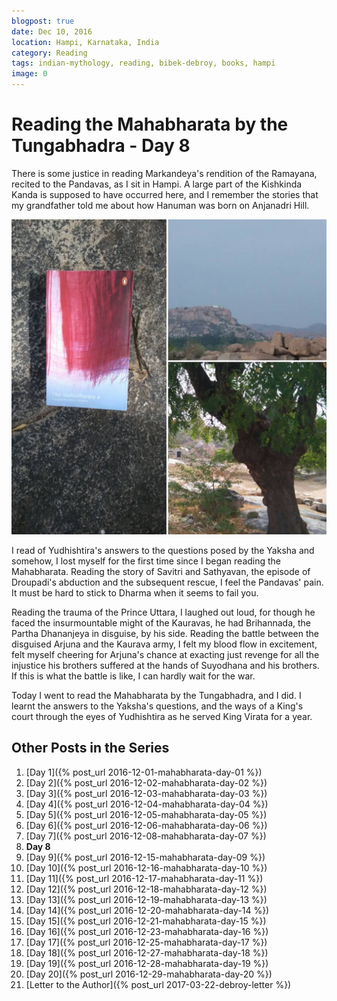 ```yaml
---
blogpost: true
date: Dec 10, 2016
location: Hampi, Karnataka, India
category: Reading
tags: indian-mythology, reading, bibek-debroy, books, hampi
image: 0
---
```


# Reading the Mahabharata by the Tungabhadra - Day 8

There is some justice in reading Markandeya's rendition of the Ramayana,
recited to the Pandavas, as I sit in Hampi. A large part of the Kishkinda Kanda
is supposed to have occurred here, and I remember the stories that my
grandfather told me about how Hanuman was born on Anjanadri Hill.

![Mahabharata Day 8](/assets/images/posts/india/mahabharata-day-08.jpg)

I read of Yudhishtira's answers to the questions posed by the Yaksha and
somehow, I lost myself for the first time since I began reading the
Mahabharata. Reading the story of Savitri and Sathyavan, the episode of
Droupadi's abduction and the subsequent rescue, I feel the Pandavas' pain. It
must be hard to stick to Dharma when it seems to fail you.

Reading the trauma of the Prince Uttara, I laughed out loud, for though he
faced the insurmountable might of the Kauravas, he had Brihannada, the Partha
Dhananjeya in disguise, by his side. Reading the battle between the disguised
Arjuna and the Kaurava army, I felt my blood flow in excitement, felt myself
cheering for Arjuna's chance at exacting just revenge for all the injustice his
brothers suffered at the hands of Suyodhana and his brothers. If this is what
the battle is like, I can hardly wait for the war.

Today I went to read the Mahabharata by the Tungabhadra, and I did. I learnt
the answers to the Yaksha's questions, and the ways of a King's court through
the eyes of Yudhishtira as he served King Virata for a year.

## Other Posts in the Series

1. [Day 1]({% post_url 2016-12-01-mahabharata-day-01 %})
1. [Day 2]({% post_url 2016-12-02-mahabharata-day-02 %})
1. [Day 3]({% post_url 2016-12-03-mahabharata-day-03 %})
1. [Day 4]({% post_url 2016-12-04-mahabharata-day-04 %})
1. [Day 5]({% post_url 2016-12-05-mahabharata-day-05 %})
1. [Day 6]({% post_url 2016-12-06-mahabharata-day-06 %})
1. [Day 7]({% post_url 2016-12-08-mahabharata-day-07 %})
1. **Day 8**
1. [Day 9]({% post_url 2016-12-15-mahabharata-day-09 %})
1. [Day 10]({% post_url 2016-12-16-mahabharata-day-10 %})
1. [Day 11]({% post_url 2016-12-17-mahabharata-day-11 %})
1. [Day 12]({% post_url 2016-12-18-mahabharata-day-12 %})
1. [Day 13]({% post_url 2016-12-19-mahabharata-day-13 %})
1. [Day 14]({% post_url 2016-12-20-mahabharata-day-14 %})
1. [Day 15]({% post_url 2016-12-21-mahabharata-day-15 %})
1. [Day 16]({% post_url 2016-12-23-mahabharata-day-16 %})
1. [Day 17]({% post_url 2016-12-25-mahabharata-day-17 %})
1. [Day 18]({% post_url 2016-12-27-mahabharata-day-18 %})
1. [Day 19]({% post_url 2016-12-28-mahabharata-day-19 %})
1. [Day 20]({% post_url 2016-12-29-mahabharata-day-20 %})
1. [Letter to the Author]({% post_url 2017-03-22-debroy-letter %})
